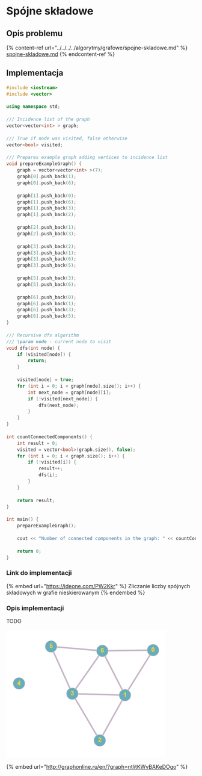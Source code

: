 # Spójne składowe

## Opis problemu

{% content-ref url="../../../../algorytmy/grafowe/spojne-skladowe.md" %}
[spojne-skladowe.md](../../../../algorytmy/grafowe/spojne-skladowe.md)
{% endcontent-ref %}

## Implementacja

```cpp
#include <iostream>
#include <vector>

using namespace std;

/// Incidence list of the graph
vector<vector<int> > graph;

/// True if node was visited, false otherwise
vector<bool> visited;

/// Prepares example graph adding vertices to incidence list
void prepareExampleGraph() {
    graph = vector<vector<int> >(7);
    graph[0].push_back(1);
    graph[0].push_back(6);

    graph[1].push_back(0);
    graph[1].push_back(6);
    graph[1].push_back(3);
    graph[1].push_back(2);

    graph[2].push_back(1);
    graph[2].push_back(3);

    graph[3].push_back(2);
    graph[3].push_back(1);
    graph[3].push_back(6);
    graph[3].push_back(5);

    graph[5].push_back(3);
    graph[5].push_back(6);

    graph[6].push_back(0);
    graph[6].push_back(1);
    graph[6].push_back(3);
    graph[6].push_back(5);
}

/// Recursive dfs algorithm
/// \param node - current node to visit
void dfs(int node) {
    if (visited[node]) {
        return;
    }

    visited[node] = true;
    for (int i = 0; i < graph[node].size(); i++) {
        int next_node = graph[node][i];
        if (!visited[next_node]) {
            dfs(next_node);
        }
    }
}

int countConnectedComponents() {
    int result = 0;
    visited = vector<bool>(graph.size(), false);
    for (int i = 0; i < graph.size(); i++) {
        if (!visited[i]) {
            result++;
            dfs(i);
        }
    }

    return result;
}

int main() {
    prepareExampleGraph();

    cout << "Number of connected components in the graph: " << countConnectedComponents() << endl;

    return 0;
}
```

### Link do implementacji

{% embed url="https://ideone.com/PW2Kkr" %}
Zliczanie liczby spójnych składowych w grafie nieskierowanym
{% endembed %}

### Opis implementacji

TODO

![Przykładowy graf wykorzystany w implementacji](../../../../.gitbook/assets/example_graph_disconnected.png)

{% embed url="http://graphonline.ru/en/?graph=ntlitKWvBAKeDOgo" %}
